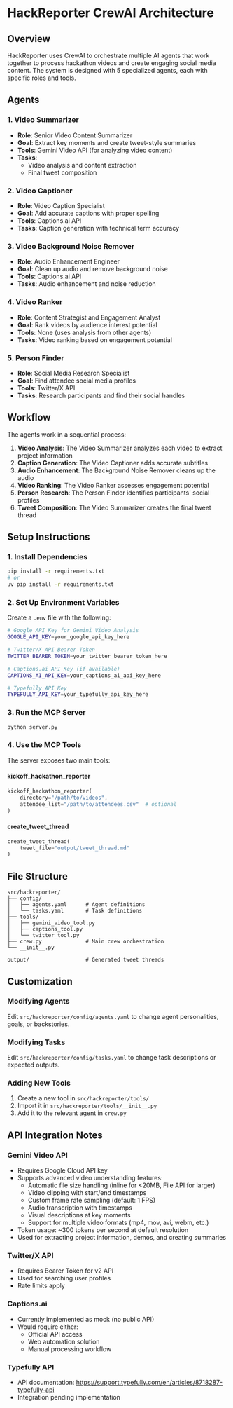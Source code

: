 # HackReporter CrewAI Architecture

## Overview

HackReporter uses CrewAI to orchestrate multiple AI agents that work together to process hackathon videos and create engaging social media content. The system is designed with 5 specialized agents, each with specific roles and tools.

## Agents

### 1. Video Summarizer
- **Role**: Senior Video Content Summarizer
- **Goal**: Extract key moments and create tweet-style summaries
- **Tools**: Gemini Video API (for analyzing video content)
- **Tasks**: 
  - Video analysis and content extraction
  - Final tweet composition

### 2. Video Captioner
- **Role**: Video Caption Specialist
- **Goal**: Add accurate captions with proper spelling
- **Tools**: Captions.ai API
- **Tasks**: Caption generation with technical term accuracy

### 3. Video Background Noise Remover
- **Role**: Audio Enhancement Engineer
- **Goal**: Clean up audio and remove background noise
- **Tools**: Captions.ai API
- **Tasks**: Audio enhancement and noise reduction

### 4. Video Ranker
- **Role**: Content Strategist and Engagement Analyst
- **Goal**: Rank videos by audience interest potential
- **Tools**: None (uses analysis from other agents)
- **Tasks**: Video ranking based on engagement potential

### 5. Person Finder
- **Role**: Social Media Research Specialist
- **Goal**: Find attendee social media profiles
- **Tools**: Twitter/X API
- **Tasks**: Research participants and find their social handles

## Workflow

The agents work in a sequential process:

1. **Video Analysis**: The Video Summarizer analyzes each video to extract project information
2. **Caption Generation**: The Video Captioner adds accurate subtitles
3. **Audio Enhancement**: The Background Noise Remover cleans up the audio
4. **Video Ranking**: The Video Ranker assesses engagement potential
5. **Person Research**: The Person Finder identifies participants' social profiles
6. **Tweet Composition**: The Video Summarizer creates the final tweet thread

## Setup Instructions

### 1. Install Dependencies

```bash
pip install -r requirements.txt
# or
uv pip install -r requirements.txt
```

### 2. Set Up Environment Variables

Create a `.env` file with the following:

```bash
# Google API Key for Gemini Video Analysis
GOOGLE_API_KEY=your_google_api_key_here

# Twitter/X API Bearer Token
TWITTER_BEARER_TOKEN=your_twitter_bearer_token_here

# Captions.ai API Key (if available)
CAPTIONS_AI_API_KEY=your_captions_ai_api_key_here

# Typefully API Key
TYPEFULLY_API_KEY=your_typefully_api_key_here
```

### 3. Run the MCP Server

```bash
python server.py
```

### 4. Use the MCP Tools

The server exposes two main tools:

#### kickoff_hackathon_reporter
```python
kickoff_hackathon_reporter(
    directory="/path/to/videos",
    attendee_list="/path/to/attendees.csv"  # optional
)
```

#### create_tweet_thread
```python
create_tweet_thread(
    tweet_file="output/tweet_thread.md"
)
```

## File Structure

```
src/hackreporter/
├── config/
│   ├── agents.yaml      # Agent definitions
│   └── tasks.yaml       # Task definitions
├── tools/
│   ├── gemini_video_tool.py
│   ├── captions_tool.py
│   └── twitter_tool.py
├── crew.py              # Main crew orchestration
└── __init__.py

output/                  # Generated tweet threads
```

## Customization

### Modifying Agents
Edit `src/hackreporter/config/agents.yaml` to change agent personalities, goals, or backstories.

### Modifying Tasks
Edit `src/hackreporter/config/tasks.yaml` to change task descriptions or expected outputs.

### Adding New Tools
1. Create a new tool in `src/hackreporter/tools/`
2. Import it in `src/hackreporter/tools/__init__.py`
3. Add it to the relevant agent in `crew.py`

## API Integration Notes

### Gemini Video API
- Requires Google Cloud API key
- Supports advanced video understanding features:
  - Automatic file size handling (inline for <20MB, File API for larger)
  - Video clipping with start/end timestamps
  - Custom frame rate sampling (default: 1 FPS)
  - Audio transcription with timestamps
  - Visual descriptions at key moments
  - Support for multiple video formats (mp4, mov, avi, webm, etc.)
- Token usage: ~300 tokens per second at default resolution
- Used for extracting project information, demos, and creating summaries

### Twitter/X API
- Requires Bearer Token for v2 API
- Used for searching user profiles
- Rate limits apply

### Captions.ai
- Currently implemented as mock (no public API)
- Would require either:
  - Official API access
  - Web automation solution
  - Manual processing workflow

### Typefully API
- API documentation: https://support.typefully.com/en/articles/8718287-typefully-api
- Integration pending implementation 